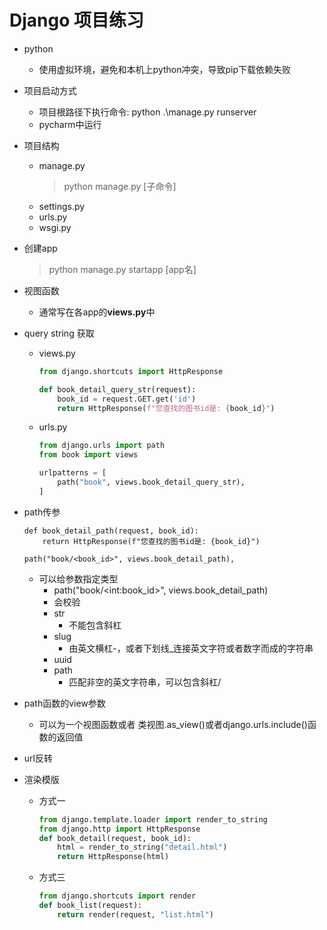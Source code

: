 # Django 项目练习

+ python
  + 使用虚拟环境，避免和本机上python冲突，导致pip下载依赖失败

+ 项目启动方式
  + 项目根路径下执行命令: python .\manage.py runserver
  + pycharm中运行


+ 项目结构
  + manage.py
    > python manage.py [子命令]
  + settings.py
  + urls.py
  + wsgi.py


+ 创建app
  > python manage.py startapp [app名]


+ 视图函数
  + 通常写在各app的**views.py**中

+ query string 获取
  + views.py
    ```python
    from django.shortcuts import HttpResponse
    
    def book_detail_query_str(request):
        book_id = request.GET.get('id')
        return HttpResponse(f"您查找的图书id是: {book_id}")
    ```
  + urls.py
    ```python
    from django.urls import path
    from book import views
    
    urlpatterns = [
        path("book", views.book_detail_query_str),
    ]
    
    ```

+ path传参
  ```
  def book_detail_path(request, book_id):
      return HttpResponse(f"您查找的图书id是: {book_id}")
  
  path("book/<book_id>", views.book_detail_path),
  ```
  + 可以给参数指定类型
    + path("book/<int\:book_id>", views.book_detail_path)
    + 会校验
    + str
      + 不能包含斜杠
    + slug
      + 由英文横杠-，或者下划线_连接英文字符或者数字而成的字符串
    + uuid
    + path
      + 匹配非空的英文字符串，可以包含斜杠/

+ path函数的view参数
  + 可以为一个视图函数或者 类视图.as_view()或者django.urls.include()函数的返回值


+ url反转



+ 渲染模版
  + 方式一
    ```python
    from django.template.loader import render_to_string
    from django.http import HttpResponse
    def book_detail(request, book_id):
        html = render_to_string("detail.html")
        return HttpResponse(html)
    ```
  + 方式三
    ```python
    from django.shortcuts import render
    def book_list(request):
        return render(request, "list.html")
    ```



















































































